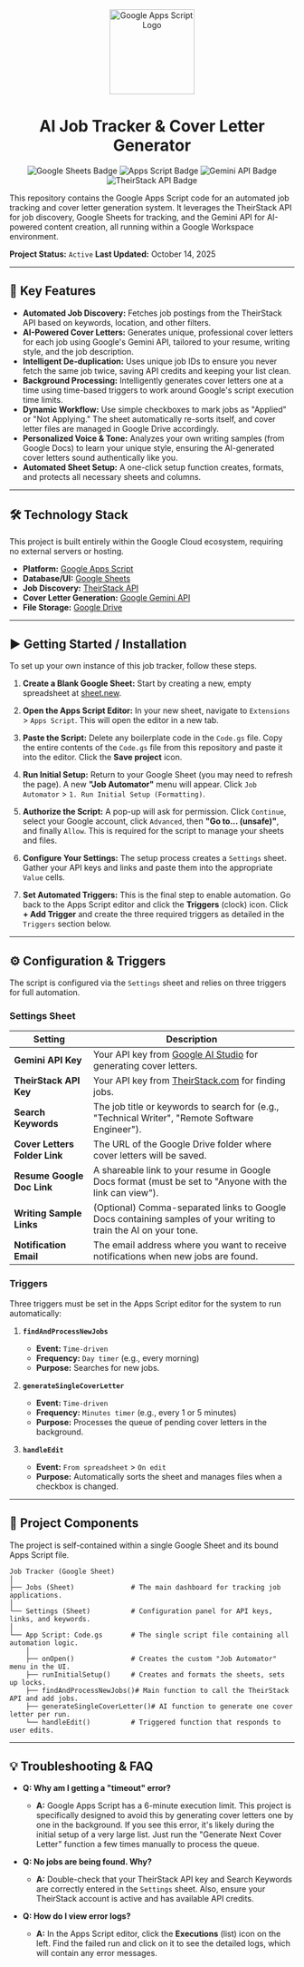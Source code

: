 <div align="center">
  <img src="https://ssl.gstatic.com/docs/script/images/logo/script-128.png" alt="Google Apps Script Logo" width="150">
</div>

<h1 align="center">AI Job Tracker & Cover Letter Generator</h1>

<p align="center">
  <img src="https://img.shields.io/badge/Google%20Sheets-34A853?style=for-the-badge&logo=google-sheets&logoColor=white" alt="Google Sheets Badge"/>
  <img src="https://img.shields.io/badge/Google%20Apps%20Script-4285F4?style=for-the-badge&logo=google&logoColor=white" alt="Apps Script Badge"/>
  <img src="https://img.shields.io/badge/Gemini%20API-8E77F0?style=for-the-badge&logo=google-gemini&logoColor=white" alt="Gemini API Badge"/>
  <img src="https://img.shields.io/badge/TheirStack%20API-FF4F8A?style=for-the-badge&logoColor=white&labelColor=1a1a1a&label=TheirStack" alt="TheirStack API Badge"/>
</p>

This repository contains the Google Apps Script code for an automated job tracking and cover letter generation system. It leverages the TheirStack API for job discovery, Google Sheets for tracking, and the Gemini API for AI-powered content creation, all running within a Google Workspace environment.

**Project Status:** `Active`
**Last Updated:** October 14, 2025

---

## 🚀 Key Features

-   **Automated Job Discovery:** Fetches job postings from the TheirStack API based on keywords, location, and other filters.
-   **AI-Powered Cover Letters:** Generates unique, professional cover letters for each job using Google's Gemini API, tailored to your resume, writing style, and the job description.
-   **Intelligent De-duplication:** Uses unique job IDs to ensure you never fetch the same job twice, saving API credits and keeping your list clean.
-   **Background Processing:** Intelligently generates cover letters one at a time using time-based triggers to work around Google's script execution time limits.
-   **Dynamic Workflow:** Use simple checkboxes to mark jobs as "Applied" or "Not Applying." The sheet automatically re-sorts itself, and cover letter files are managed in Google Drive accordingly.
-   **Personalized Voice & Tone:** Analyzes your own writing samples (from Google Docs) to learn your unique style, ensuring the AI-generated cover letters sound authentically like you.
-   **Automated Sheet Setup:** A one-click setup function creates, formats, and protects all necessary sheets and columns.

---

## 🛠️ Technology Stack

This project is built entirely within the Google Cloud ecosystem, requiring no external servers or hosting.

- **Platform:** [Google Apps Script](https://developers.google.com/apps-script)
- **Database/UI:** [Google Sheets](https://www.google.com/sheets/about/)
- **Job Discovery:** [TheirStack API](https://theirstack.com/)
- **Cover Letter Generation:** [Google Gemini API](https://ai.google.dev/)
- **File Storage:** [Google Drive](https://www.google.com/drive/)

---

## ▶️ Getting Started / Installation

To set up your own instance of this job tracker, follow these steps.

1.  **Create a Blank Google Sheet:**
    Start by creating a new, empty spreadsheet at [sheet.new](https://sheet.new).

2.  **Open the Apps Script Editor:**
    In your new sheet, navigate to `Extensions` > `Apps Script`. This will open the editor in a new tab.

3.  **Paste the Script:**
    Delete any boilerplate code in the `Code.gs` file. Copy the entire contents of the `Code.gs` file from this repository and paste it into the editor. Click the **Save project** icon.

4.  **Run Initial Setup:**
    Return to your Google Sheet (you may need to refresh the page). A new **"Job Automator"** menu will appear. Click `Job Automator` > `1. Run Initial Setup (Formatting)`.

5.  **Authorize the Script:**
    A pop-up will ask for permission. Click `Continue`, select your Google account, click `Advanced`, then **"Go to... (unsafe)"**, and finally `Allow`. This is required for the script to manage your sheets and files.

6.  **Configure Your Settings:**
    The setup process creates a `Settings` sheet. Gather your API keys and links and paste them into the appropriate `Value` cells.

7.  **Set Automated Triggers:**
    This is the final step to enable automation. Go back to the Apps Script editor and click the **Triggers** (clock) icon. Click **+ Add Trigger** and create the three required triggers as detailed in the `Triggers` section below.

---

## ⚙️ Configuration & Triggers

The script is configured via the `Settings` sheet and relies on three triggers for full automation.

### Settings Sheet

| Setting                       | Description                                                                                                        |
| ----------------------------- | ------------------------------------------------------------------------------------------------------------------ |
| **Gemini API Key** | Your API key from [Google AI Studio](https://aistudio.google.com/app/apikey) for generating cover letters.             |
| **TheirStack API Key** | Your API key from [TheirStack.com](https://theirstack.com/) for finding jobs.                                        |
| **Search Keywords** | The job title or keywords to search for (e.g., "Technical Writer", "Remote Software Engineer").                    |
| **Cover Letters Folder Link** | The URL of the Google Drive folder where cover letters will be saved.                                              |
| **Resume Google Doc Link** | A shareable link to your resume in Google Docs format (must be set to "Anyone with the link can view").             |
| **Writing Sample Links** | (Optional) Comma-separated links to Google Docs containing samples of your writing to train the AI on your tone. |
| **Notification Email** | The email address where you want to receive notifications when new jobs are found.                                 |

### Triggers

Three triggers must be set in the Apps Script editor for the system to run automatically:

1.  **`findAndProcessNewJobs`**
    - **Event:** `Time-driven`
    - **Frequency:** `Day timer` (e.g., every morning)
    - **Purpose:** Searches for new jobs.

2.  **`generateSingleCoverLetter`**
    - **Event:** `Time-driven`
    - **Frequency:** `Minutes timer` (e.g., every 1 or 5 minutes)
    - **Purpose:** Processes the queue of pending cover letters in the background.

3.  **`handleEdit`**
    - **Event:** `From spreadsheet` > `On edit`
    - **Purpose:** Automatically sorts the sheet and manages files when a checkbox is changed.

---

## 📂 Project Components

The project is self-contained within a single Google Sheet and its bound Apps Script file.

```text
Job Tracker (Google Sheet)
│
├── Jobs (Sheet)              # The main dashboard for tracking job applications.
│
└── Settings (Sheet)          # Configuration panel for API keys, links, and keywords.
│
└── App Script: Code.gs       # The single script file containing all automation logic.
    │
    ├── onOpen()              # Creates the custom "Job Automator" menu in the UI.
    ├── runInitialSetup()     # Creates and formats the sheets, sets up locks.
    ├── findAndProcessNewJobs()# Main function to call the TheirStack API and add jobs.
    ├── generateSingleCoverLetter()# AI function to generate one cover letter per run.
    └── handleEdit()          # Triggered function that responds to user edits.
```

---

## 💡 Troubleshooting & FAQ

-   **Q: Why am I getting a "timeout" error?**
    -   **A:** Google Apps Script has a 6-minute execution limit. This project is specifically designed to avoid this by generating cover letters one by one in the background. If you see this error, it's likely during the initial setup of a very large list. Just run the "Generate Next Cover Letter" function a few times manually to process the queue.

-   **Q: No jobs are being found. Why?**
    -   **A:** Double-check that your TheirStack API key and Search Keywords are correctly entered in the `Settings` sheet. Also, ensure your TheirStack account is active and has available API credits.

-   **Q: How do I view error logs?**
    -   **A:** In the Apps Script editor, click the **Executions** (list) icon on the left. Find the failed run and click on it to see the detailed logs, which will contain any error messages.
